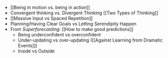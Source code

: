 - [[Being in motion vs. being in action]]
- Convergent thinking vs. Divergent Thinking [[Two Types of Thinking]]
- [[Massive Input vs Spaced Repetition]]
- Planning/Having Clear Goals vs Letting Serendipity Happen 
- From *Superforecasting*: [[How to make good predictions]]
	- Being underconfident vs overconfident
	- Under-updating vs over-updating ([[Against Learning from Dramatic Events]])
	- Inside vs Outside
